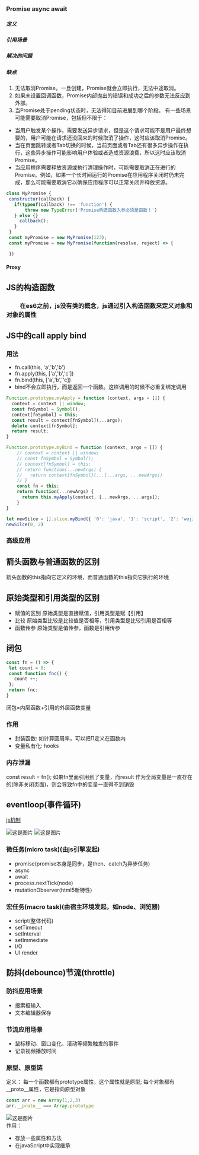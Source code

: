 ### Promise async await

##### 定义

##### 引用场景
##### 解决的问题
##### 缺点
 1. 无法取消Promise。一旦创建，Promise就会立即执行，无法中途取消。
 2. 如果未设置回调函数，Promise内部抛出的错误和成功之后的参数无法反应到外部。
 3. 当Promise处于pending状态时，无法得知目前进展到哪个阶段。
有一些场景可能需要取消Promise，包括但不限于：

 - 当用户触发某个操作，需要发送异步请求，但是这个请求可能不是用户最终想要的，用户可能在请求还没回来的时候取消了操作，这时应该取消Promise。
- 当在页面跳转或者Tab切换的时候，当前页面或者Tab还有很多异步操作在执行，这些异步操作可能影响用户体验或者造成资源浪费，所以这时应该取消Promise。
 - 当应用程序需要释放资源或执行清理操作时，可能需要取消正在进行的Promise。例如，如果一个长时间运行的Promise在应用程序关闭时仍未完成，那么可能需要取消它以确保应用程序可以正常关闭并释放资源。

 ```js
 class MyPromise {
  constructor(callback) {
    if(typeof(callback) !== 'function') {
        throw new TypeError('Promise构造函数入参必须是函数！')
    } else {}
      callback();
    }
  }
  const myPromise = new MyPromise(123);
  const myPromise = new MyPromise(function(resolve, reject) => {

  })
 ```

 #### Proxy


## JS的构造函数
### &emsp;&emsp; 在es6之前，js没有类的概念，js通过引入构造函数来定义对象和对象的属性

## JS中的call apply bind
### 用法
- fn.call(this, 'a','b','b')
- fn.apply(this, ['a','b','c'])
- fn.bind(this, ['a','b',''c])
- bind不会立即执行，而是返回一个函数。这样调用的时候不必重复绑定调用

```js
Function.prototype.myApply = function (context, args = []) {
  context = context || window;
  const fnSymbol = Symbol();
  context[fnSymbol] = this;
  const result = context[fnSymbol](...args);
  delete context[fnSymbol];
  return result;
}

Function.prototype.myBind = function (context, args = []) {
    // context = context || window;
    // const fnSymbol = Symbol();
    // context[fnSymbol] = this;
    // return function(...newArgs) {
    //   return context[fnSymbol](...[...args, ...newArgs])
    // }
    const fn = this;
    return function(...newArgs) {
      return this.myApply(context, [...newArgs, ...args]);
    }
}

let newSilce = [].slice.myBind({ '0': 'java', '1': 'script', '2': 'wujie', length: 3 })
newSilce(0, 2)
```

### 高级应用

## 箭头函数与普通函数的区别
 箭头函数的this指向它定义的环境，而普通函数的this指向它执行的环境

 ## 原始类型和引用类型的区别
 - 赋值的区别 原始类型是直接赋值，引用类型是赋【引用】
 - 比较 原始类型比较是比较值是否相等，引用类型是比较引用是否相等
 - 函数传参 原始类型是值传参，函数是引用传参

 ## 闭包
 ```js
 const fn = () => {
  let count = 0;
  const function fnc() {
    count ++;
  };
  return fnc;
 }
```
  闭包=内层函数+引用的外层函数变量
  ### 作用
  - 封装函数: 如计算圆周率，可以把Π定义在函数内
  - 变量私有化: hooks
  ### 内存泄漏
  const result = fn();
  如果fn里面引用到了变量，而result 作为全局变量是一直存在的(除非关闭页面)，则会导致fn中的变量一直得不到销毁

  ## eventloop(事件循环)
  
   [js机制](https://juejin.cn/post/7002037475874963493)  

   ![这是图片](./public/img/elDis.png)
   ![这是图片](./public/img/eventloop.png)  
   ### 微任务(micro task)(由js引擎发起)
- promise(promise本身是同步，是then、catch为异步任务)
- async
- await
- process.nextTick(node)
- mutationObserver(html5新特性)  
### 宏任务(macro task)(由宿主环境发起，如node、浏览器)
- script(整体代码)
- setTimeout
- setInterval
- setImmediate
- I/O
- UI render

## 防抖(debounce)节流(throttle)
### 防抖应用场景
   - 搜索框输入
   - 文本编辑器保存
### 节流应用场景
   - 鼠标移动、窗口变化、滚动等频繁触发的事件
   - 记录视频播放时间


### 原型、原型链
定义： 每一个函数都有prototype属性，这个属性就是原型; 每个对象都有__proto__属性，它是指向原型对象
```js
const arr = new Array(1,2,3)
arr.__proto__ === Array.prototype
```
 ![这是图片](./public/img/yuanxin.png)  
作用： 
- 存放一些属性和方法
- 在javaScript中实现继承

